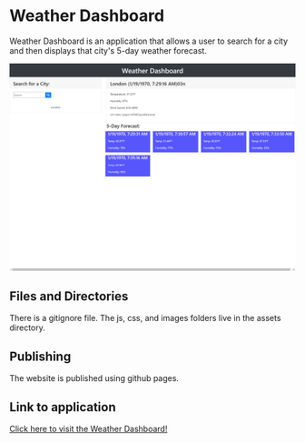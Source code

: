 # Weather Dashboard

Weather Dashboard is an application that allows a user to search for a city and then displays that city's 5-day weather forecast. 

![Screenshot](./assets/images/Screenshot.png)
 
## Files and Directories
There is a gitignore file. The js, css, and images folders live in the assets directory.

## Publishing
The website is published using github pages.

## Link to application
[Click here to visit the Weather Dashboard!](https://mymy-4242.github.io/weather-challenge6/)